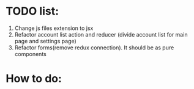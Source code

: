 
TODO list:
===
1. Change js files extension to jsx
2. Refactor account list action and reducer (divide account list for main page and settings page)
3. Refactor forms(remove redux connection). It should be as pure components

How to do:
===
